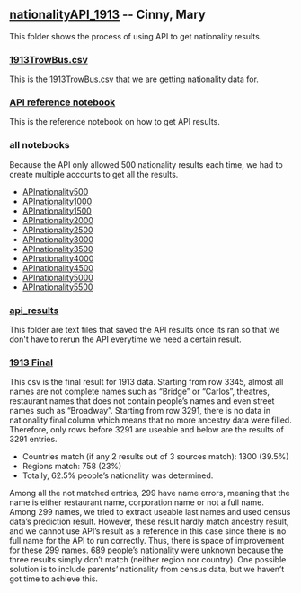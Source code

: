 ## [nationalityAPI_1913](https://github.com/CinnyLin/NYCRestaurantData/tree/master/nationalityAPI_1913) -- Cinny, Mary

This folder shows the process of using API to get nationality results.

### [1913TrowBus.csv](https://github.com/CinnyLin/NYCRestaurantData/blob/master/nationalityAPI_1913/1913TrowBus.csv)

This is the [1913TrowBus.csv](https://github.com/CinnyLin/NYCRestaurantData/blob/master/nationalityAPI_1913/1913TrowBus.csv) that we are getting nationality data for.

### [API reference notebook](https://github.com/CinnyLin/NYCRestaurantData/blob/master/nationalityAPI_1913/API.ipynb)

This is the reference notebook on how to get API results.

### all notebooks

Because the API only allowed 500 nationality results each time, we had to create multiple accounts to get all the results.

- [APInationality500](https://github.com/CinnyLin/NYCRestaurantData/blob/master/nationalityAPI_1913/APInationality500.ipynb)
- [APInationality1000](https://github.com/CinnyLin/NYCRestaurantData/blob/master/nationalityAPI_1913/APInationality1000.ipynb)
- [APInationality1500](https://github.com/CinnyLin/NYCRestaurantData/blob/master/nationalityAPI_1913/APInationality1500.ipynb)
- [APInationality2000](https://github.com/CinnyLin/NYCRestaurantData/blob/master/nationalityAPI_1913/APInationality2000.ipynb)
- [APInationality2500](https://github.com/CinnyLin/NYCRestaurantData/blob/master/nationalityAPI_1913/APInationality2500.ipynb)
- [APInationality3000](https://github.com/CinnyLin/NYCRestaurantData/blob/master/nationalityAPI_1913/APInationality3000.ipynb)
- [APInationality3500](https://github.com/CinnyLin/NYCRestaurantData/blob/master/nationalityAPI_1913/APInationality3500.ipynb)
- [APInationality4000](https://github.com/CinnyLin/NYCRestaurantData/blob/master/nationalityAPI_1913/APInationality4000.ipynb)
- [APInationality4500](https://github.com/CinnyLin/NYCRestaurantData/blob/master/nationalityAPI_1913/APInationality4500.ipynb)
- [APInationality5000](https://github.com/CinnyLin/NYCRestaurantData/blob/master/nationalityAPI_1913/APInationality5000.ipynb)
- [APInationality5500](https://github.com/CinnyLin/NYCRestaurantData/blob/master/nationalityAPI_1913/APInationality5500.ipynb)

### [api_results](https://github.com/CinnyLin/NYCRestaurantData/tree/master/nationalityAPI_1913/api_results)

This folder are text files that saved the API results once its ran so that we don't have to rerun the API everytime we need a certain result.

### [1913 Final](https://github.com/CinnyLin/NYCRestaurantData/blob/master/nationalityAPI_1913/1913%20Final.csv)

This csv is the final result for 1913 data. Starting from row 3345, almost all names are not complete names such as “Bridge” or “Carlos”, theatres, restaurant names that does not contain people’s names and even street names such as “Broadway”. Starting from row 3291, there is no data in nationality final column which means that no more ancestry data were filled. Therefore, only rows before 3291 are useable and below are the results of 3291 entries. 
- Countries match (if any 2 results out of 3 sources match): 1300 (39.5%)
- Regions match: 758 (23%)
- Totally, 62.5% people’s nationality was determined. 

Among all the not matched entries, 299 have name errors, meaning that the name is either restaurant name, corporation name or not a full name. 
Among 299 names, we tried to extract useable last names and used census data’s prediction result. However, these result hardly match ancestry result, and we cannot use API’s result as a reference in this case since there is no full name for the API to run correctly. Thus, there is space of improvement for these 299 names. 
689 people’s nationality were unknown because the three results simply don’t match (neither region nor country). One possible solution is to include parents’ nationality from census data, but we haven’t got time to achieve this. 

